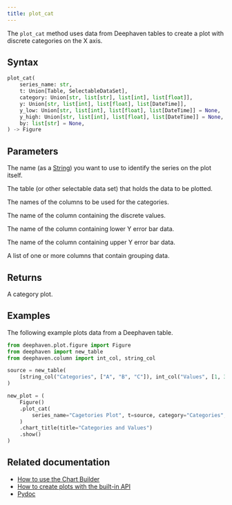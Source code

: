 ```yaml
---
title: plot_cat
---
```


The `plot_cat` method uses data from Deephaven tables to create a plot with discrete categories on the X axis.

## Syntax

```python syntax
plot_cat(
    series_name: str,
    t: Union[Table, SelectableDataSet],
    category: Union[str, list[str], list[int], list[float]],
    y: Union[str, list[int], list[float], list[DateTime]],
    y_low: Union[str, list[int], list[float], list[DateTime]] = None,
    y_high: Union[str, list[int], list[float], list[DateTime]] = None,
    by: list[str] = None,
) -> Figure
```

## Parameters

<ParamTable>
<Param name="series_name" type="str">

The name (as a [String](../query-language/types/strings.md)) you want to use to identify the series on the plot itself.

</Param>
<Param name="t" type="Union[Table, SelectableDataSet]">

The table (or other selectable data set) that holds the data to be plotted.

</Param>
<Param name="category" type="Union[str, list[str], list[int], list[float]]">

The names of the columns to be used for the categories.

</Param>

<Param name="y" type="Union[str, list[int], list[float], list[DateTime]]">

The name of the column containing the discrete values.

</Param>

<Param name="y_low" type="Union[str, list[int], list[float], list[DateTime]]" optional>

The name of the column containing lower Y error bar data.

</Param>
<Param name="y_high" type="Union[str, list[int], list[float], list[DateTime]]" optional>

The name of the column containing upper Y error bar data.

</Param>
<Param name="by" type="list[str]" optional>

A list of one or more columns that contain grouping data.

</Param>
</ParamTable>

## Returns

A category plot.

## Examples

The following example plots data from a Deephaven table.

```python order=new_plot,source
from deephaven.plot.figure import Figure
from deephaven import new_table
from deephaven.column import int_col, string_col

source = new_table(
    [string_col("Categories", ["A", "B", "C"]), int_col("Values", [1, 3, 5])]
)

new_plot = (
    Figure()
    .plot_cat(
        series_name="Cagetories Plot", t=source, category="Categories", y="Values"
    )
    .chart_title(title="Categories and Values")
    .show()
)
```

## Related documentation

- [How to use the Chart Builder](../../how-to-guides/user-interface/chart-builder.md)
- [How to create plots with the built-in API](../../how-to-guides/plotting/api-plotting.md)
- [Pydoc](/core/pydoc/code/deephaven.plot.figure.html#deephaven.plot.figure.Figure.plot_cat)
